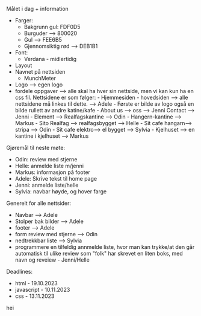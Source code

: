 Målet i dag + information
- Farger:
    - Bakgrunn gul: FDF0D5
    - Burguder --> 800020 
    - Gul --> FEE6B5 
    - Gjennomsiktig rød --> DEB1B1 
- Font: 
    - Verdana - midlertidig 
- Layout 
- Navnet på nettsiden 
    - MunchMeter
- Logo --> egen logo 
- fordele oppgaver --> alle skal ha hver sin nettside, men vi kan kun ha en css fil. 
    Nettsidene er som følger: 
        - Hjemmesiden - hovedsiden --> alle nettsidene må linkes til dette.  --> Adele 
            - Første er bilde av logo også en bilde rullett av andre katine/kafe 
        - About us --> oss --> Jenni
            Contact --> Jenni 
        - Element --> Realfagskantine --> Odin 
        - Hangern-kantine --> Markus 
        - Sito Realfag --> realfagsbygget --> Helle 
        - Sit cafe hangarn--> stripa --> Odin 
        - Sit cafe elektro--> el bygget --> Sylvia 
        - Kjelhuset --> en kantine i kjelhuset --> Markus 


Gjøremål til neste møte: 
- Odin: review med stjerne
- Helle: anmelde liste m/jenni
- Markus: informasjon på footer 
- Adele: Skrive tekst til home page 
- Jenni: anmelde liste/helle
- Sylvia: navbar høyde, og hover farge 

Generelt for alle nettsider:
- Navbar --> Adele
- Stolper bak bilder --> Adele
- footer --> Adele
- form review med stjerne --> Odin
- nedtrekkbar liste --> Sylvia
- programmere en tilfeldig annmelde liste, hvor man kan trykke/at den går automatisk til ulike review som "folk" har skrevet 
    en liten boks, med navn og reveiew - Jenni/Helle 

Deadlines:
 - html - 19.10.2023
 - javascript - 10.11.2023
 - css - 13.11.2023

 hei